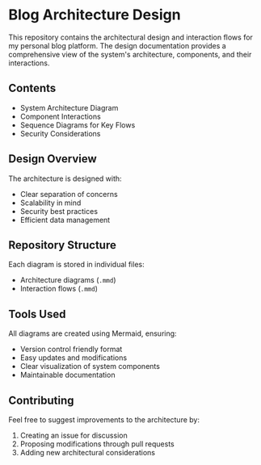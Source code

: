 # Blog Architecture Design

This repository contains the architectural design and interaction flows for my personal blog platform. The design documentation provides a comprehensive view of the system's architecture, components, and their interactions.

## Contents

- System Architecture Diagram
- Component Interactions
- Sequence Diagrams for Key Flows
- Security Considerations

## Design Overview

The architecture is designed with:
- Clear separation of concerns
- Scalability in mind
- Security best practices
- Efficient data management

## Repository Structure

Each diagram is stored in individual files:
- Architecture diagrams (`.mmd`)
- Interaction flows (`.mmd`)

## Tools Used

All diagrams are created using Mermaid, ensuring:
- Version control friendly format
- Easy updates and modifications
- Clear visualization of system components
- Maintainable documentation

## Contributing

Feel free to suggest improvements to the architecture by:
1. Creating an issue for discussion
2. Proposing modifications through pull requests
3. Adding new architectural considerations